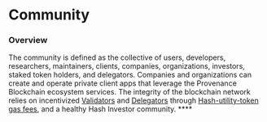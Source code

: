 # Community

### Overview

The community is defined as the collective of users, developers, researchers, maintainers, clients, companies, organizations, investors, staked token holders, and delegators. Companies and organizations can create and operate private client apps that leverage the Provenance Blockchain ecosystem services. The integrity of the blockchain network relies on incentivized [Validators](validator.md) and [Delegators](delegator.md) through [Hash-utility-token]() [gas fees](../../blockchain/basics/gas-and-fees.md), and a healthy Hash Investor community. ****

